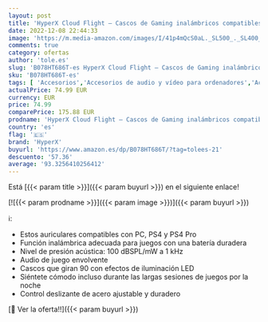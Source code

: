 ```yaml
---
layout: post
title: 'HyperX Cloud Flight – Cascos de Gaming inalámbricos compatibles con PC  PS4 y PS4 Pro'
date: 2022-12-08 22:44:33
image: 'https://m.media-amazon.com/images/I/41p4mQcS0aL._SL500_._SL400_.jpg'
comments: true
category: ofertas
author: 'tole.es'
slug: 'B078HT686T-es HyperX Cloud Flight – Cascos de Gaming inalámbricos...'
sku: 'B078HT686T-es'
tags: [ 'Accesorios','Accesorios de audio y vídeo para ordenadores','Accesorios para Juegos PC','Auriculares con micrófonos','Auriculares gaming para PC','Informática','Juegos y Accesorios para PC','Videojuegos','hyperx','ps4','🇪🇸', ]
actualPrice: 74.99 EUR
currency: EUR
price: 74.99
comparePrice: 175.88 EUR
prodname: 'HyperX Cloud Flight – Cascos de Gaming inalámbricos compatibles con PC  PS4 y PS4 Pro'
country: 'es'
flag: '🇪🇸'
brand: 'HyperX'
buyurl: 'https://www.amazon.es/dp/B078HT686T/?tag=tolees-21'
descuento: '57.36'
average: '93.3256410256412'
---
```


Está [{{< param title >}}]({{< param buyurl >}}) en el siguiente enlace!

[![{{< param prodname >}}]({{< param image >}})]({{< param buyurl >}})

ℹ️:

- Estos auriculares compatibles con PC, PS4 y PS4 Pro
- Función inalámbrica adecuada para juegos con una batería duradera
- Nivel de presión acústica: 100 dBSPL/mW a 1 kHz
- Audio de juego envolvente
- Cascos que giran 90 con efectos de iluminación LED
- Siéntete cómodo incluso durante las largas sesiones de juegos por la noche
- Control deslizante de acero ajustable y duradero

[🛒 Ver la oferta!!]({{< param buyurl >}})

